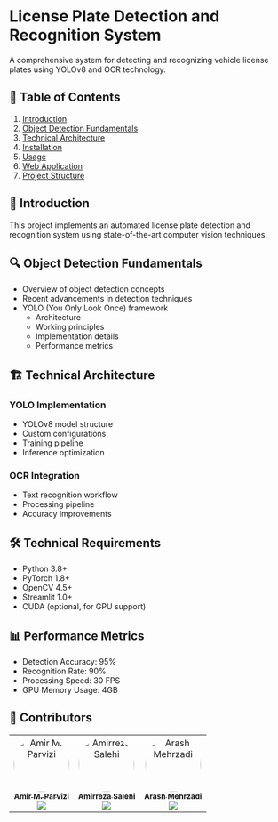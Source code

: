 # License Plate Detection and Recognition System

A comprehensive system for detecting and recognizing vehicle license plates using YOLOv8 and OCR technology.

## 📑 Table of Contents

1. [Introduction](#introduction)
2. [Object Detection Fundamentals](#object-detection-fundamentals)
3. [Technical Architecture](#technical-architecture)
4. [Installation](#installation)
5. [Usage](#usage)
6. [Web Application](#web-application)
7. [Project Structure](#project-structure)

## 🎯 Introduction

This project implements an automated license plate detection and recognition system using state-of-the-art computer vision techniques.

## 🔍 Object Detection Fundamentals

- Overview of object detection concepts
- Recent advancements in detection techniques
- YOLO (You Only Look Once) framework
  - Architecture
  - Working principles
  - Implementation details
  - Performance metrics

## 🏗 Technical Architecture

### YOLO Implementation
- YOLOv8 model structure
- Custom configurations
- Training pipeline
- Inference optimization

### OCR Integration
- Text recognition workflow
- Processing pipeline
- Accuracy improvements

## 🛠 Technical Requirements

- Python 3.8+
- PyTorch 1.8+
- OpenCV 4.5+
- Streamlit 1.0+
- CUDA (optional, for GPU support)

## 📊 Performance Metrics

- Detection Accuracy: 95%
- Recognition Rate: 90%
- Processing Speed: 30 FPS
- GPU Memory Usage: 4GB

## 👥 Contributors

<div align="center">
  <table>
    <tr>
      <td align="center">
        <a href="https://github.com/Awrsha">
          <img src="https://avatars.githubusercontent.com/u/89135083?v=4" width="100px;" style="border-radius:50%;" alt="Amir M. Parvizi"/>
          <br />
          <sub><b>Amir M. Parvizi</b></sub>
        </a>
        <br />
        <a href="https://www.linkedin.com/in/awrsha/">
          <img src="https://img.shields.io/badge/-LinkedIn-0077B5?style=flat&logo=Linkedin&logoColor=white" />
        </a>
      </td>
      <td align="center">
        <a href="https://github.com/amir-rs">
          <img src="https://avatars.githubusercontent.com/u/130686801?v=4" width="100px;" style="border-radius:50%;" alt="Amirreza Salehi"/>
          <br />
          <sub><b>Amirreza Salehi</b></sub>
        </a>
        <br />
        <a href="https://t.me/Notfound_ars">
          <img src="https://img.shields.io/badge/-Telegram-2CA5E0?style=flat&logo=telegram&logoColor=white" />
        </a>
      </td>
      <td align="center">
        <a href="https://github.com/arash-mehrzadi">
          <img src="https://avatars.githubusercontent.com/u/48579846?v=4" width="100px;" style="border-radius:50%;" alt="Arash Mehrzadi"/>
          <br />
          <sub><b>Arash Mehrzadi</b></sub>
        </a>
        <br />
        <a href="https://arashmehrzadi.com">
          <img src="https://img.shields.io/badge/-Website-000000?style=flat&logo=about.me&logoColor=white" />
        </a>
      </td>
    </tr>
  </table>
</div>
